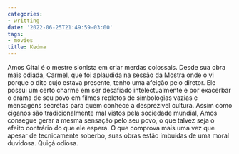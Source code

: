 ```yaml
---
categories:
- writting
date: '2022-06-25T21:49:59-03:00'
tags:
- movies
title: Kedma
---
```


Amos Gitai é o mestre sionista em criar merdas colossais. Desde sua obra mais odiada, Carmel, que foi aplaudida na sessão da Mostra onde o vi porque o dito cujo estava presente, tenho uma afeição pelo diretor. Ele possui um certo charme em ser desafiado intelectualmente e por exacerbar o drama de seu povo em filmes repletos de simbologias vazias e mensagens secretas para quem conhece a desprezível cultura. Assim como ciganos são tradicionalmente mal vistos pela sociedade mundial, Amos consegue gerar a mesma sensação pelo seu povo, o que talvez seja o efeito contrário do que ele espera. O que comprova mais uma vez que apesar de tecnicamente soberbo, suas obras estão imbuídas de uma moral duvidosa. Quiçá odiosa.
